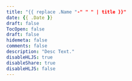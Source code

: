 ```yaml
---
title: "{{ replace .Name "-" " " | title }}"
date: {{ .Date }}
draft: false
TocOpen: false
draft: false
hidemeta: false
comments: false
description: "Desc Text."
disableHLJS: true
disableShare: true
disableHLJS: false
---
```


